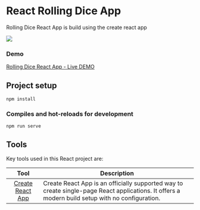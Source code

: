# React Rolling Dice App
Rolling Dice React App is build using the create react app

![](https://curtisaallen.github.io/roll-dice-app/bbg.png)

### Demo
[Rolling Dice React App - Live DEMO](https://curtisaallen.github.io/pokedex/build/index.html)


## Project setup
```
npm install
```

### Compiles and hot-reloads for development
```
npm run serve
```

## Tools
Key tools used in this React project are:

| Tool             | Description   |
| :-------------:|--------------|
| [Create React App](https://facebook.github.io/create-react-app/docs/getting-started) | Create React App is an officially supported way to create single-page React applications. It offers a modern build setup with no configuration. |

